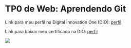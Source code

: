 <h1>TP0 de Web: Aprendendo Git</h1>

Link para meu perfil na Digital Innovation One (DIO):
<a href="https://web.digitalinnovation.one/users/Gretred?tab=achievements">
  perfil
</a>

Link para baixar meu certificado na DIO:
<a href="https://certificates.digitalinnovation.one/D4B7F58D">
  perfil
</a>

<img src="https://fegemo.github.io/cefet-web/images/medalha-curso-git-na-dio.png">